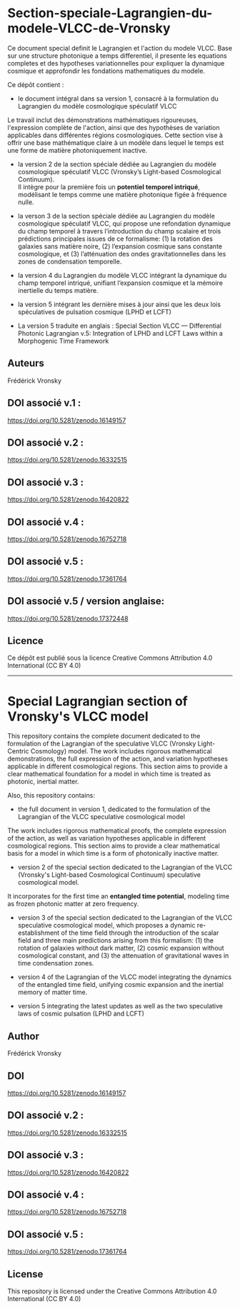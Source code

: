 # Section-speciale-Lagrangien-du-modele-VLCC-de-Vronsky
Ce document special definit le Lagrangien et l'action du modele VLCC. Base sur une structure photonique a temps differentiel, il presente les equations completes et des hypotheses variationnelles pour expliquer la dynamique cosmique et approfondir les fondations mathematiques du modele.

Ce dépôt contient :
- le document intégral dans sa version 1, consacré à la formulation du Lagrangien du modèle cosmologique spéculatif VLCC

Le travail inclut des démonstrations mathématiques rigoureuses, l'expression complète de l'action, ainsi que des hypothèses de variation applicables dans différentes régions cosmologiques. Cette section vise à offrir une base mathématique claire à un modèle dans lequel le temps est une forme de matière photoniquement inactive.

- la version 2 de la section spéciale dédiée au Lagrangien du modèle cosmologique spéculatif VLCC (Vronsky’s Light-based Cosmological Continuum).  
Il intègre pour la première fois un **potentiel temporel intriqué**, modélisant le temps comme une matière photonique figée à fréquence nulle.

- la verson 3 de la section spéciale dédiée au Lagrangien du modèle cosmologique spéculatif VLCC, qui propose une refondation dynamique du champ temporel à travers l’introduction du champ scalaire et trois prédictions principales issues de ce formalisme: (1) la rotation des galaxies sans matière noire, (2) l’expansion cosmique sans constante cosmologique, et (3) l’atténuation des ondes gravitationnelles dans les zones de condensation temporelle.

- la version 4 du Lagrangien du modèle VLCC intégrant la dynamique du champ temporel intriqué, unifiant l’expansion cosmique et la mémoire inertielle du temps matière.

- la version 5 intégrant les dernière mises à jour ainsi que les deux lois spéculatives de pulsation cosmique (LPHD et LCFT)

- La version 5 traduite en anglais : Special Section VLCC — Differential Photonic Lagrangian v.5: Integration of LPHD and LCFT Laws within a Morphogenic Time Framework
  
## Auteurs
Frédérick Vronsky

## DOI associé v.1 :
https://doi.org/10.5281/zenodo.16149157

## DOI associé v.2 :
https://doi.org/10.5281/zenodo.16332515

## DOI associé v.3 :
https://doi.org/10.5281/zenodo.16420822

## DOI associé v.4 :
https://doi.org/10.5281/zenodo.16752718

## DOI associé v.5 :
https://doi.org/10.5281/zenodo.17361764

## DOI associé v.5 / version anglaise:
https://doi.org/10.5281/zenodo.17372448

## Licence
Ce dépôt est publié sous la licence Creative Commons Attribution 4.0 International (CC BY 4.0)

---
# Special Lagrangian section of Vronsky's VLCC model

This repository contains the complete document dedicated to the formulation of the Lagrangian of the speculative VLCC (Vronsky Light-Centric Cosmology) model. The work includes rigorous mathematical demonstrations, the full expression of the action, and variation hypotheses applicable in different cosmological regions. This section aims to provide a clear mathematical foundation for a model in which time is treated as photonic, inertial matter.

Also, this repository contains:
- the full document in version 1, dedicated to the formulation of the Lagrangian of the VLCC speculative cosmological model

The work includes rigorous mathematical proofs, the complete expression of the action, as well as variation hypotheses applicable in different cosmological regions. This section aims to provide a clear mathematical basis for a model in which time is a form of photonically inactive matter.

- version 2 of the special section dedicated to the Lagrangian of the VLCC (Vronsky's Light-based Cosmological Continuum) speculative cosmological model.

It incorporates for the first time an **entangled time potential**, modeling time as frozen photonic matter at zero frequency.

- version 3 of the special section dedicated to the Lagrangian of the VLCC speculative cosmological model, which proposes a dynamic re-establishment of the time field through the introduction of the scalar field and three main predictions arising from this formalism: (1) the rotation of galaxies without dark matter, (2) cosmic expansion without cosmological constant, and (3) the attenuation of gravitational waves in time condensation zones.

- version 4 of the Lagrangian of the VLCC model integrating the dynamics of the entangled time field, unifying cosmic expansion and the inertial memory of matter time.

- version 5 integrating the latest updates as well as the two speculative laws of cosmic pulsation (LPHD and LCFT)

## Author
Frédérick Vronsky

## DOI
https://doi.org/10.5281/zenodo.16149157

## DOI associé v.2 :
https://doi.org/10.5281/zenodo.16332515

## DOI associé v.3 :
https://doi.org/10.5281/zenodo.16420822

## DOI associé v.4 :
https://doi.org/10.5281/zenodo.16752718

## DOI associé v.5 :
https://doi.org/10.5281/zenodo.17361764

## License
This repository is licensed under the Creative Commons Attribution 4.0 International (CC BY 4.0)

